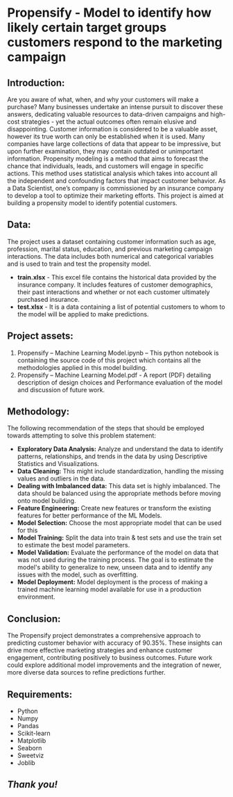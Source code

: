 # Propensify - Model to identify how likely certain target groups customers respond to the marketing campaign
## Introduction:

Are you aware of what, when, and why your customers will make a purchase? Many businesses undertake an intense pursuit to discover these answers, dedicating valuable resources to data-driven campaigns and high-cost strategies - yet the actual outcomes often remain elusive and disappointing.
Customer information is considered to be a valuable asset, however its true worth can only be established when it is used. Many companies have large collections of data that appear to be impressive, but upon further examination, they may contain outdated or unimportant information. 
Propensity modeling is a method that aims to forecast the chance that individuals, leads, and customers will engage in specific actions. This method uses statistical analysis which takes into account all the independent and confounding factors that impact customer behavior.
As a Data Scientist, one’s company is commissioned by an insurance company to develop a tool to optimize their marketing efforts.
This project is aimed at building a propensity model to identify potential customers.

## Data:

The project uses a dataset containing customer information such as age, profession, marital status, education, and previous marketing campaign interactions. The data includes both numerical and categorical variables and is used to train and test the propensity model.
- **train.xlsx** - This excel file contains the historical data provided by the insurance company. It includes features of customer demographics, their past interactions and whether or not each customer ultimately purchased insurance. 
- **test.xlsx** - It is a data containing a list of potential customers to whom to the model will be applied to make predictions. 

## Project assets:

1.	Propensify – Machine Learning Model.ipynb – This python notebook is containing the source code of this project which contains all the methodologies applied in this model building.
2.	Propensify – Machine Learning Model.pdf - A report (PDF) detailing description of design choices and Performance evaluation of the model and discussion of future work.

## Methodology:

The following recommendation of the steps that should be employed towards attempting to solve this problem statement: 
-	**Exploratory Data Analysis:** Analyze and understand the data to identify patterns, relationships, and trends in the data by using Descriptive Statistics and Visualizations. 
-	**Data Cleaning:** This might include standardization, handling the missing values and outliers in the data. 
-	**Dealing with Imbalanced data:** This data set is highly imbalanced. The data should be balanced using the appropriate methods before moving onto model building.
-	**Feature Engineering:** Create new features or transform the existing features for better performance of the ML Models. 
-	**Model Selection:** Choose the most appropriate model that can be used for this 
-	**Model Training:** Split the data into train & test sets and use the train set to estimate the best model parameters. 
-	**Model Validation:** Evaluate the performance of the model on data that was not used during the training process. The goal is to estimate the model's ability to generalize to new, unseen data and to identify any issues with the model, such as overfitting. 
-	**Model Deployment:** Model deployment is the process of making a trained machine learning model available for use in a production environment.

## Conclusion:

The Propensify project demonstrates a comprehensive approach to predicting customer behavior with accuracy of 90.35%. These insights can drive more effective marketing strategies and enhance customer engagement, contributing positively to business outcomes. Future work could explore additional model improvements and the integration of newer, more diverse data sources to refine predictions further.

## Requirements:

-	Python
-	Numpy
-	Pandas
-	Scikit-learn
-	Matplotlib
-	Seaborn
-	Sweetviz
-	Joblib

## *Thank you!*


